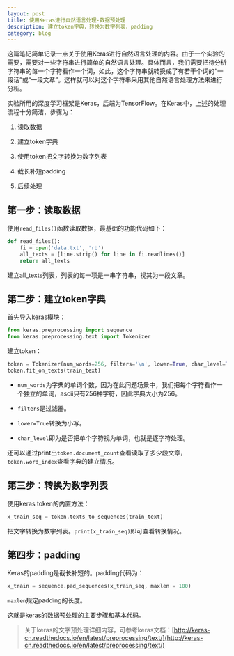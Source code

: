 ```yaml
---
layout: post
title: 使用Keras进行自然语言处理-数据预处理
description: 建立token字典，转换为数字列表，padding
category: blog
---
```


这篇笔记简单记录一点关于使用Keras进行自然语言处理的内容。由于一个实验的需要，需要对一些字符串进行简单的自然语言处理。具体而言，我们需要把待分析字符串的每一个字符看作一个词，如此，这个字符串就转换成了有若干个词的“一段话”或“一段文章”。这样就可以对这个字符串采用其他自然语言处理方法来进行分析。

实验所用的深度学习框架是Keras，后端为TensorFlow。在Keras中，上述的处理流程十分简洁，步骤为：

1. 读取数据

2. 建立token字典

3. 使用token把文字转换为数字列表

4. 截长补短padding

5. 后续处理

## 第一步：读取数据

使用`read_files()`函数读取数据，最基础的功能代码如下：

``` python
def read_files():
    fi = open('data.txt', 'rU')
    all_texts = [line.strip() for line in fi.readlines()]
    return all_texts
```
建立all_texts列表，列表的每一项是一串字符串，视其为一段文章。

## 第二步：建立token字典

首先导入keras模块：

``` python
from keras.preprocessing import sequence
from keras.preprocessing.text import Tokenizer
```

建立token：

``` python
token = Tokenizer(num_words=256, filters='\n', lower=True, char_level=True)
token.fit_on_texts(train_text)
```

* `num_words`为字典的单词个数，因为在此问题场景中，我们把每个字符看作一个独立的单词，ascii只有256种字符，因此字典大小为256。

* `filters`是过滤器。

* `lower=True`转换为小写。

* `char_level`即为是否把单个字符视为单词，也就是逐字符处理。

还可以通过print出`token.document_count`查看读取了多少段文章，`token.word_index`查看字典的建立情况。

## 第三步：转换为数字列表

使用keras token的内置方法：

``` python
x_train_seq = token.texts_to_sequences(train_text)
```

把文字转换为数字列表。`print(x_train_seq)`即可查看转换情况。

## 第四步：padding

Keras的padding是截长补短的。padding代码为：

```python
x_train = sequence.pad_sequences(x_train_seq, maxlen = 100)
```

`maxlen`规定padding的长度。

这就是keras的数据预处理的主要步骤和基本代码。

> 关于keras的文字预处理详细内容，可参考keras文档：[http://keras-cn.readthedocs.io/en/latest/preprocessing/text/](http://keras-cn.readthedocs.io/en/latest/preprocessing/text/)